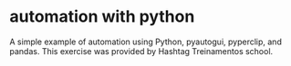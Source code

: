 # automation with python

A simple example of automation using Python, pyautogui, pyperclip, and pandas. 
This exercise was provided by Hashtag Treinamentos school.

